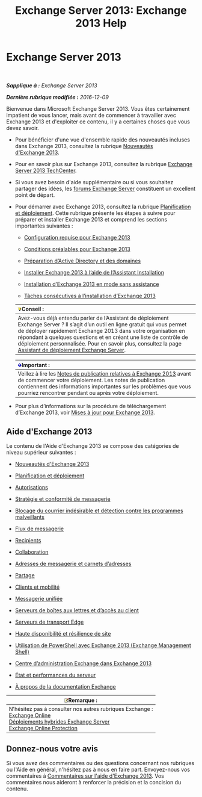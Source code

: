 ﻿---
title: 'Exchange Server 2013: Exchange 2013 Help'
TOCTitle: '@NoTitle'
ms:assetid: cb24ddb7-0659-4d9d-9057-52843f861ba8
ms:mtpsurl: https://technet.microsoft.com/fr-fr/library/Bb124558(v=EXCHG.150)
ms:contentKeyID: 50479244
ms.date: 04/24/2018
mtps_version: v=EXCHG.150
ms.translationtype: HT
---

# Exchange Server 2013

 

_**Sapplique à :** Exchange Server 2013_

_**Dernière rubrique modifiée :** 2016-12-09_

Bienvenue dans Microsoft Exchange Server 2013. Vous êtes certainement impatient de vous lancer, mais avant de commencer à travailler avec Exchange 2013 et d'exploiter ce contenu, il y a certaines choses que vous devez savoir.

  - Pour bénéficier d'une vue d'ensemble rapide des nouveautés incluses dans Exchange 2013, consultez la rubrique [Nouveautés d'Exchange 2013](what-s-new-in-exchange-2013-exchange-2013-help.md).

  - Pour en savoir plus sur Exchange 2013, consultez la rubrique [Exchange Server 2013 TechCenter](https://go.microsoft.com/fwlink/?linkid=266622).

  - Si vous avez besoin d'aide supplémentaire ou si vous souhaitez partager des idées, les [forums Exchange Server](https://go.microsoft.com/fwlink/p/?linkid=60612) constituent un excellent point de départ.

  - Pour démarrer avec Exchange 2013, consultez la rubrique [Planification et déploiement](planning-and-deployment-for-exchange-2013-installation-instructions.md). Cette rubrique présente les étapes à suivre pour préparer et installer Exchange 2013 et comprend les sections importantes suivantes :
    
      - [Configuration requise pour Exchange 2013](exchange-2013-system-requirements-exchange-2013-help.md)
    
      - [Conditions préalables pour Exchange 2013](exchange-2013-prerequisites-exchange-2013-help.md)
    
      - [Préparation d’Active Directory et des domaines](prepare-active-directory-and-domains-exchange-2013-help.md)
    
      - [Installer Exchange 2013 à l’aide de l’Assistant Installation](install-exchange-2013-using-the-setup-wizard-exchange-2013-help.md)
    
      - [Installation d’Exchange 2013 en mode sans assistance](install-exchange-2013-using-unattended-mode-exchange-2013-help.md)
    
      - [Tâches consécutives à l’installation d’Exchange 2013](exchange-2013-post-installation-tasks-exchange-2013-help.md)
    
    <table>
    <thead>
    <tr class="header">
    <th><img src="images/Bb125224.tip(EXCHG.150).gif" title="Conseil" alt="Conseil" />Conseil :</th>
    </tr>
    </thead>
    <tbody>
    <tr class="odd">
    <td>Avez-vous déjà entendu parler de l’Assistant de déploiement Exchange Server ? Il s’agit d’un outil en ligne gratuit qui vous permet de déployer rapidement Exchange 2013 dans votre organisation en répondant à quelques questions et en créant une liste de contrôle de déploiement personnalisée. Pour en savoir plus, consultez la page <a href="exchange-server-deployment-assistant-exchange-2013-help.md">Assistant de déploiement Exchange Server</a>.</td>
    </tr>
    </tbody>
    </table>
    
    <table>
    <thead>
    <tr class="header">
    <th><img src="images/JJ159813.important(EXCHG.150).gif" title="Important" alt="Important" />Important :</th>
    </tr>
    </thead>
    <tbody>
    <tr class="odd">
    <td>Veillez à lire les <a href="release-notes-for-exchange-2013-exchange-2013-help.md">Notes de publication relatives à Exchange 2013</a> avant de commencer votre déploiement. Les notes de publication contiennent des informations importantes sur les problèmes que vous pourriez rencontrer pendant ou après votre déploiement.</td>
    </tr>
    </tbody>
    </table>


  - Pour plus d’informations sur la procédure de téléchargement d’Exchange 2013, voir [Mises à jour pour Exchange 2013](updates-for-exchange-2013-exchange-2013-help.md).

## Aide d'Exchange 2013

Le contenu de l'Aide d'Exchange 2013 se compose des catégories de niveau supérieur suivantes :

  - [Nouveautés d'Exchange 2013](what-s-new-in-exchange-2013-exchange-2013-help.md)

  - [Planification et déploiement](planning-and-deployment-for-exchange-2013-installation-instructions.md)

  - [Autorisations](permissions-exchange-2013-help.md)

  - [Stratégie et conformité de messagerie](messaging-policy-and-compliance-exchange-2013-help.md)

  - [Blocage du courrier indésirable et détection contre les programmes malveillants](anti-spam-and-anti-malware-protection-exchange-2013-help.md)

  - [Flux de messagerie](mail-flow-exchange-2013-help.md)

  - [Recipients](recipients-exchange-2013-help.md)

  - [Collaboration](collaboration-exchange-2013-help.md)

  - [Adresses de messagerie et carnets d’adresses](email-addresses-and-address-books-exchange-2013-help.md)

  - [Partage](sharing-exchange-2013-help.md)

  - [Clients et mobilité](clients-and-mobile-exchange-2013-help.md)

  - [Messagerie unifiée](unified-messaging-exchange-2013-help.md)

  - [Serveurs de boîtes aux lettres et d’accès au client](mailbox-and-client-access-servers-exchange-2013-help.md)

  - [Serveurs de transport Edge](edge-transport-servers-exchange-2013-help.md)

  - [Haute disponibilité et résilience de site](high-availability-and-site-resilience-exchange-2013-help.md)

  - [Utilisation de PowerShell avec Exchange 2013 (Exchange Management Shell)](https://technet.microsoft.com/fr-fr/library/bb123778\(v=exchg.150\))

  - [Centre d’administration Exchange dans Exchange 2013](exchange-admin-center-in-exchange-2013-exchange-2013-help.md)

  - [État et performances du serveur](server-health-and-performance-exchange-2013-help.md)

  - [À propos de la documentation Exchange](about-exchange-documentation-exchange-2013-help.md)

<table>
<thead>
<tr class="header">
<th><img src="images/JJ159664.note(EXCHG.150).gif" title="Remarque" alt="Remarque" />Remarque :</th>
</tr>
</thead>
<tbody>
<tr class="odd">
<td>N'hésitez pas à consulter nos autres rubriques Exchange :<br />
<a href="https://technet.microsoft.com/fr-fr/library/jj200580(v=exchg.150)">Exchange Online</a><br />
<a href="https://technet.microsoft.com/fr-fr/library/jj200581(v=exchg.150)">Déploiements hybrides Exchange Server</a><br />
<a href="https://technet.microsoft.com/fr-fr/library/jj723137(v=exchg.150)">Exchange Online Protection</a></td>
</tr>
</tbody>
</table>


## Donnez-nous votre avis

Si vous avez des commentaires ou des questions concernant nos rubriques ou l'Aide en général, n'hésitez pas à nous en faire part. Envoyez-nous vos commentaires à [Commentaires sur l'aide d'Exchange 2013](mailto:ex2013helpfeedback@microsoft.com). Vos commentaires nous aideront à renforcer la précision et la concision du contenu.

